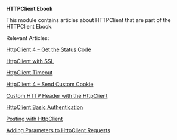 **HTTPClient Ebook**


This module contains articles about HTTPClient that are part of the HTTPClient Ebook.

Relevant Articles:

[HttpClient 4 – Get the Status Code
](https://www.baeldung.com/httpclient-status-code
)

[HttpClient with SSL
](https://www.baeldung.com/httpclient-ssl
)

[HttpClient Timeout
](https://www.baeldung.com/httpclient-timeout
)

[HttpClient 4 – Send Custom Cookie
](https://www.baeldung.com/httpclient-4-cookies
)

[Custom HTTP Header with the HttpClient
](https://www.baeldung.com/httpclient-custom-http-header
)

[HttpClient Basic Authentication
](https://www.baeldung.com/httpclient-4-basic-authentication
)

[Posting with HttpClient
](https://www.baeldung.com/httpclient-post-http-request
)

[Adding Parameters to HttpClient Requests](https://www.baeldung.com/java-httpclient-parameters
)